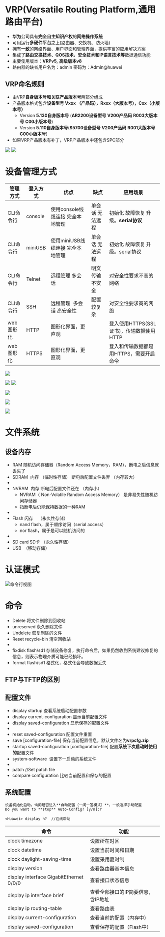 # VRP(Versatile Routing Platform,通用路由平台)
- **华为**公司具有**完全自主知识产权**的**网络操作系统**
- 可用运行**多硬件平台**之上(路由器、交换机、防火墙)
- 拥有**一致**的网络界面、用户界面和管理界面，提供丰富的应用解决方案
- 集成了**路由交换技术、QOS技术、安全技术和IP语言技术等**数据通信功能
- 主要使用版本：**VRPv5,** **高级版本v8**
- 路由器的缺省用户名为：admin 密码为：Admin@huawei

## VRP命名规则
-   由VRP**自身版本号和关联产品版本号**两部分组成
-   产品版本格式包含**设备型号 Vxxx （产品码），Rxxx（大版本号），Cxx（小版本号）**
	- Version **5.130自身版本号** (**AR2200设备型号** **V200产品码**  **R003大版本号**  **C00小版本号**)
	- Version **5.110自身版本号**(**S5700设备型号** **V200产品码**  **R001大版本号**  **C00小版本号**)
-   如果VRP产品版本有补丁，VRP产品版本中还包含SPC部分

![](../photo/Pasted%20image%2020220928171735.png)
![](../photo/Pasted%20image%2020220928171842.png)

# 设备管理方式
| 管理方式   | 登入方式    | 优点                   | 缺点       | 应用场景                        |
|--------|---------|----------------------|----------|-----------------------------|
| CLI命令行 | console | 使用console线缆连接 完全本地管理 | 单会话 无法远程 | 初始化 故障恢复 升级。**serial协议**        |
| CLI命令行 | miniUSB | 使用miniUSB线缆连接 完全本地管理 | 单会话 无法远程 | 初始化 故障恢复 升级。serial协议        |
| CLI命令行 | Telnet  | 远程管理 多会话             | 明文传输 不安全 | 对安全性要求不高的网络                 |
| CLI命令行 | SSH     | 远程管理  多会话 高安全性       | 配置较复杂    | 对安全性要求高的网络                  |
| web图形化 | HTTP    | 图形化界面，更直观            |          | 登入使用HTTPS(SSL证书)，传输数据使用HTTP |
| web图形化 | HTTPS   | 图形化界面，更直观            |          | 登入和传输数据都是用HTTPS，需要开启命令      |

![](../photo/Pasted%20image%2020220928173139.png)

![](../photo/Pasted%20image%2020220928173128.png)
![](../photo/Pasted%20image%2020220928180158.png)


![](../photo/Pasted%20image%2020220928173132.png)

![](../photo/Pasted%20image%2020220928173148.png)

![](../photo/Pasted%20image%2020220928173200.png)

# 文件系统
## 设备内存
- RAM        随机访问存储器（Random Access Memory，RAM），断电之后信息就丢失了
- SDRAM   内存 （临时性存储） 断电后配置文件丢弃 （内存较大）
- 
- NVRAM   内存   断电后配置文件还在 （内存小）
	- NVRAM（ Non-Volatile Random Access Memory） 是非易失性随机访问存储器
	- 指断电后仍能保持数据的一种RAM
- 
- Flash       闪存    （永久性存储）
	- nand flash，属于顺序访问（serial access）
	- nor flash，属于是可以随机访问的
- 
- SD card  SD卡 （永久性存储）
- USB  （移动存储）

# 认证模式

![命令行视图](../photo/Pasted%20image%2020220929093706.png)

# 命令
- Delete 将文件删除到回收站
- unreserved 永久删除文件
- Undelete 恢复删除的文件
- Reset recycle-bin 清空回收站
- 
- fixdisk flash/sd1 存储设备修复，执行命令后，如果仍然收到系统建议修复的信息，则表示物理介质可能已经损坏。
- format flash/sd1 格式化，格式化会导致数据丢失


## FTP与TFTP的区别


## 配置文件
- display startup 查看系统启动配置参数
- display current-configuration 显示当前配置文件 
- display saved-configuration 显示保存的配置文件
- 
- reset saved-configuration 配置文件重置
- save [configuration-file] 保存当前配置信息，默认文件名为**vrpcfg.zip**
- startup saved-configuration  [configuration-file]  配置**系统下次启动时使用的**配置文件
- system-software  设置下一启动的系统文件
- 
- patch //Set patch file
- compare configuration 比较当前配置和保存的配置

## 系统配置
	设备初始化启动，询问是否进入**自动配置（一问一答模式）**，一般选择手动配置
	Do you want to **stop** Auto-Config? [y/n]:Y
	
	<Huawei> display h?  //在线帮助






| 命令                                    | 功能                               |
| --------------------------------------- | ---------------------------------- |
| clock timezone                          | 设置所在时区                       |
| clock datetime                          | 设置当前时间和日期                 |
| clock daylight-saving-time              | 设置采用夏时制                     |
| display version                         | 查看路由器基本信息                 |
| display interface GigabitEthernet 0/0/0 | 查看接口状态信息                   |
| display ip interface brief              | 查看全部接口的IP简要信息，含IP地址 |
| display ip routing-table                | 查看路由表                         |
| display current-configuration           | 查看当前的配置（内存中）           |
| display saved-configuration             | 查看保存的配置（Flash中）          |







